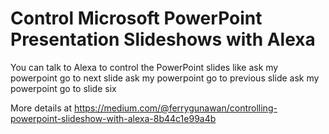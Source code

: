 # Control Microsoft PowerPoint Presentation Slideshows with Alexa


You can talk to Alexa to control the PowerPoint slides like 
ask my powerpoint go to next slide
ask my powerpoint go to previous slide
ask my powerpoint go to slide six

More details at https://medium.com/@ferrygunawan/controlling-powerpoint-slideshow-with-alexa-8b44c1e99a4b
